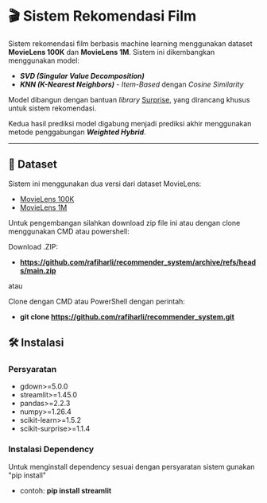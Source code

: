 # 🎬 Sistem Rekomendasi Film

Sistem rekomendasi film berbasis machine learning menggunakan dataset **MovieLens 100K** dan **MovieLens 1M**. Sistem ini dikembangkan menggunakan model:

- ***SVD (Singular Value Decomposition)***
- ***KNN (K-Nearest Neighbors)*** - *Item-Based* dengan *Cosine Similarity*

Model dibangun dengan bantuan *library* [Surprise](http://surpriselib.com/), yang dirancang khusus untuk sistem rekomendasi.

Kedua hasil prediksi model digabung menjadi prediksi akhir menggunakan metode penggabungan ***Weighted Hybrid***.

---

## 📁 Dataset

Sistem ini menggunakan dua versi dari dataset MovieLens:

- [MovieLens 100K](https://grouplens.org/datasets/movielens/100k/)
- [MovieLens 1M](https://grouplens.org/datasets/movielens/1m/)

Untuk pengembangan silahkan download zip file ini atau dengan clone menggunakan CMD atau powershell:

Download .ZIP:
- **https://github.com/rafiharli/recommender_system/archive/refs/heads/main.zip**

atau

Clone dengan CMD atau PowerShell dengan perintah:
- **git clone https://github.com/rafiharli/recommender_system.git**

## 🛠️ Instalasi

### Persyaratan

- gdown>=5.0.0
- streamlit>=1.45.0
- pandas>=2.2.3
- numpy>=1.26.4
- scikit-learn>=1.5.2
- scikit-surprise>=1.1.4

### Instalasi Dependency

Untuk menginstall dependency sesuai dengan persyaratan sistem gunakan "pip install"
- contoh: **pip install streamlit**
